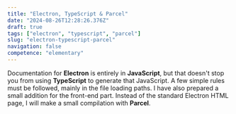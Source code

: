 ```yaml
---
title: "Electron, TypeScript & Parcel"
date: "2024-08-26T12:28:26.376Z"
draft: true
tags: ["electron", "typescript", "parcel"]
slug: "electron-typescript-parcel"
navigation: false
competence: "elementary"
---
```


Documentation for **Electron** is entirely in **JavaScript**, but that doesn't stop you from using **TypeScript** to generate that JavaScript. A few simple rules must be followed, mainly in the file loading paths. I have also prepared a small addition for the front-end part. Instead of the standard Electron HTML page, I will make a small compilation with **Parcel**.

<!--more-->